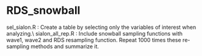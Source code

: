 # RDS_snowball
sel_sialon.R : Create a table by selecting only the variables of interest when analyzing.\\
sialon_all_rep.R : Include snowball sampling functions with wave1, wave2 and RDS resampling function. Repeat 1000 times these re-sampling methods and summarize it. 
